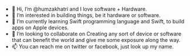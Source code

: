 - 👋 Hi, I’m @humzakhatri and I love software + Hardware.
- 👀 I’m interested in building things, be it hardware or software.
- 🌱 I’m currently learning Swift programming language and Swift, to build apps on Apple devices.
- 💞️ I’m looking to collaborate on Creating any sort of device or software that can benefit the world and give me some exposure along the way.
- 📫 You can reach me on twitter or facebook, just look up my name.

<!---
humzakhatri/humzakhatri is a ✨ special ✨ repository because its `README.md` (this file) appears on your GitHub profile.
You can click the Preview link to take a look at your changes.
--->
